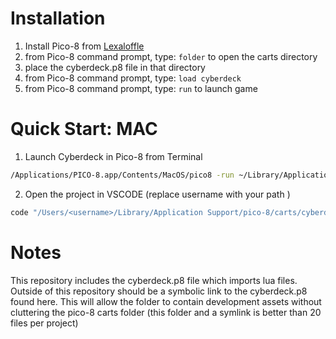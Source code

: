 # Installation

1. Install Pico-8 from <a href="https://www.lexaloffle.com/pico-8.php">Lexaloffle</a>
2. from Pico-8 command prompt, type: `folder` to open the carts directory
3. place the cyberdeck.p8 file in that directory
4. from Pico-8 command prompt, type: `load cyberdeck`
5. from Pico-8 command prompt, type: `run` to launch game

# Quick Start: MAC

1. Launch Cyberdeck in Pico-8 from Terminal

```zsh
/Applications/PICO-8.app/Contents/MacOS/pico8 -run ~/Library/Application\ Support/pico-8/carts/cyberdeck.p8
```

2. Open the project in VSCODE (replace username with your path )

```zsh
code "/Users/<username>/Library/Application Support/pico-8/carts/cyberdeck"
```

# Notes

This repository includes the cyberdeck.p8 file which imports lua files.
Outside of this repository should be a symbolic link to the cyberdeck.p8 found here.
This will allow the folder to contain development assets without cluttering the
pico-8 carts folder (this folder and a symlink is better than 20 files per project)
